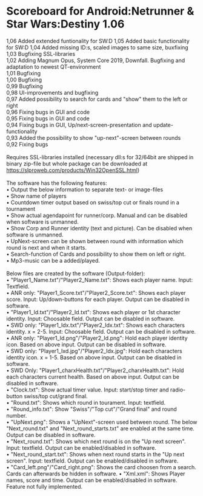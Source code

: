 # Scoreboard for Android:Netrunner & Star Wars:Destiny 1.06<br/>
1,06 Added extended funtionality for SW:D
1,05 Added basic functionality for SW:D
1,04 Added missing ID:s, scaled images to same size, buxfixing</br>
1,03 Bugfixing SSL-libraries<br/>
1,02 Adding Magnum Opus, System Core 2019, Downfall. Bugfixing and adaptation to newest QT-environment<br/>
1,01 Bugfixing<br/>
1,00 Bugfixing<br/>
0,99 Bugfixing<br/>
0,98 UI-improvements and bugfixing<br/>
0,97 Added possibility to search for cards and "show" them to the left or right<br/>
0,96 Fixing bugs in GUI and code<br/>
0,95 Fixing bugs in GUI and code<br/>
0,94 Fixing bugs in GUI, Up/next-screen-presentation and update-functionality<br/>
0,93 Added the possibility to show "up-next"-screen between rounds<br/>
0,92 Fixing bugs<br/>
<br/>
Requires SSL-libraries installed (necessary dll:s for 32/64bit are shipped in binary zip-file but whole package can be downloaded at https://slproweb.com/products/Win32OpenSSL.html)<br/>
<br/>
The software has the following features:<br/>
• Output the below information to separate text- or image-files<br/>
• Show name of players<br/>
• Countdown timer output based on swiss/top cut or finals round in a tournament<br/>
• Show actual agendapoint for runner/corp. Manual and can be disabled when software is unmanned.<br/>
• Show Corp and Runner identity (text and picture). Can be disabled when software is unmanned.<br/>
• UpNext-screen can be shown between round with information which round is next and when it starts.<br/>
• Search-function of Cards and possibility to show them on left or right.<br/>
• Mp3-music can be a added/played.<br/>
<br/>
Below files are created by the software (Output-folder):<br/>
• "Player1_Name.txt"/"Player2_Name.txt": Shows each player name. Input: Textfield.<br/>
• ANR only: "Player1_Score.txt"/"Player2_Score.txt": Shows each player score. Input: Up/down-buttons for each player. Output can be disabled in software.<br/>
• "Player1_Id.txt"/"Player2_Id.txt": Shows each player or 1st character identity. Input: Choosable field. Output can be disabled in software.<br/>
• SWD only: "Player1_Idx.txt"/"Player2_Idx.txt": Shows each characters identity. x = 2-5. Input: Choosable field. Output can be disabled in software.<br/>
• ANR only: "Player1_Id.png"/"Player2_Id.png": Hold each player identity icon. Based on above input. Output can be disabled in software.<br/>
• SWD only: "Player1_Ixd.jpg"/"Player2_Idx.jpg": Hold each characters identity icon. x = 1-5. Based on above input. Output can be disabled in software.<br/>
• SWD Only: "Player1_charxHealth.txt"/"Player2_charxHealth.txt": Hold each characters current health. Based on above input. Output can be disabled in software.<br/>
• "Clock.txt": Show actual timer value. Input: start/stop timer and radio-button swiss/top cut/grand final.<br/>
• "Round.txt": Shows which round in tourament. Input: textfield.<br/>
• "Round_info.txt": Show "Swiss"/"Top cut"/"Grand final" and round number.<br/>
• "UpNext.png": Shows a "UpNext"-screen used between round. The below "Next_round.txt" and "Next_round_starts.txt" are enabled at the same time. Output can be disabled in software.<br/>
• "Next_round.txt": Shows which next round is on  the "Up next screen". Input: textfield. Output can be enabled/disabled in software.<br/>
• "Next_round_start.txt": Shows when next round starts in the "Up next screen". Input: textfield. Output can be enabled/disabled in software.<br/>
• "Card_left.png"/"Card_right.png": Shows the card choosen from a search. Cards can afterwards be hidden in software.
• "Xml.xml": Shows Player names, score and time. Output can be enabled/disabled in software. Feature not fully implemented.<br/>
